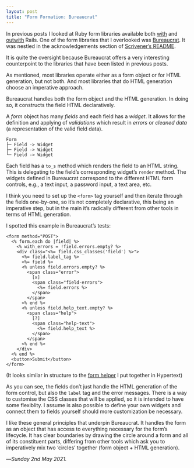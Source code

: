 ```yaml
---
layout: post
title: "Form Formation: Bureaucrat"
---
```


In previous posts I looked at Ruby form libraries available both [with][rails] and [outwith][alt] Rails. One of the form libraries that I overlooked was [Bureaucrat][bur]. It was nestled in the acknowledgements section of [Scrivener’s README][ack].

It is quite the oversight because Bureaucrat offers a very interesting counterpoint to the libraries that have been listed in previous posts.

As mentioned, most libraries operate either as a form object or for HTML generation, but not both. And most libraries that do HTML generation choose an imperative approach.

Bureaucrat handles both the form object and the HTML generation. In doing so, it constructs the field HTML declaratively. 

A _form_ object has many _fields_ and each field has a _widget_. It allows for the definition and applying of _validations_ which result in _errors_ or _cleaned data_ (a representation of the valid field data).

```
Form
├─ Field -> Widget
├─ Field -> Widget
└─ Field -> Widget
```

Each field has a `to_s` method which renders the field to an HTML string. This is delegating to the field’s corresponding widget’s `render` method. The widgets defined in Bureaucrat correspond to the different HTML form controls, e.g., a text input, a password input, a text area, etc.

I think you need to set up the `<form>` tag yourself and then iterate through the fields one-by-one, so it’s not completely declarative, this being an imperative step, but in the main it’s radically different from other tools in terms of HTML generation.

I spotted this example in Bureaucrat’s tests:

```
<form method="POST">
  <% form.each do |field| %>
    <% with_errors = !field.errors.empty? %>
    <div class="<%= field.css_classes('field') %>">
      <%= field.label_tag %>
      <%= field %>
      <% unless field.errors.empty? %>
        <span class="error">
          [x]
          <span class="field-errors">
            <%= field.errors %>
          </span>
        </span>
      <% end %>
      <% unless field.help_text.empty? %>
        <span class="help">
          [?]
          <span class="help-text">
            <%= field.help_text %>
          </span>
        </span>
      <% end %>
    </div>
  <% end %>
  <button>Submit</button>
</form>
```

(It looks similar in structure to the [form helper][fh] I put together in Hypertext)

As you can see, the fields don’t just handle the HTML generation of the form control, but also the `label` tag and the error messages. There is a way to customise the CSS classes that will be applied, so it is intended to have some flexiblity. I assume is also possible to define your own widgets and connect them to fields yourself should more customization be necessary.

I like these general principles that underpin Bureaucrat. It handles the form as an object that has access to everything necessary for the form’s lifecycle. It has clear boundaries by drawing the circle around a form and all of its constituent parts, differing from other tools which ask you to imperatively mix two ‘circles’ together (form object + HTML generation). 

—*Sunday 2nd May 2021.*

[rails]: https://www.crossingtheruby.com/2021/04/30/form-formation-rails-libraries.html
[alt]: https://www.crossingtheruby.com/2021/05/01/form-formation-ruby-libraries.html
[bur]: https://github.com/tizoc/bureaucrat
[ack]: https://github.com/soveran/scrivener#see-also
[fh]: https://www.crossingtheruby.com/2021/04/14/fine-tuning-a-form-helper-in-hypertext.html
